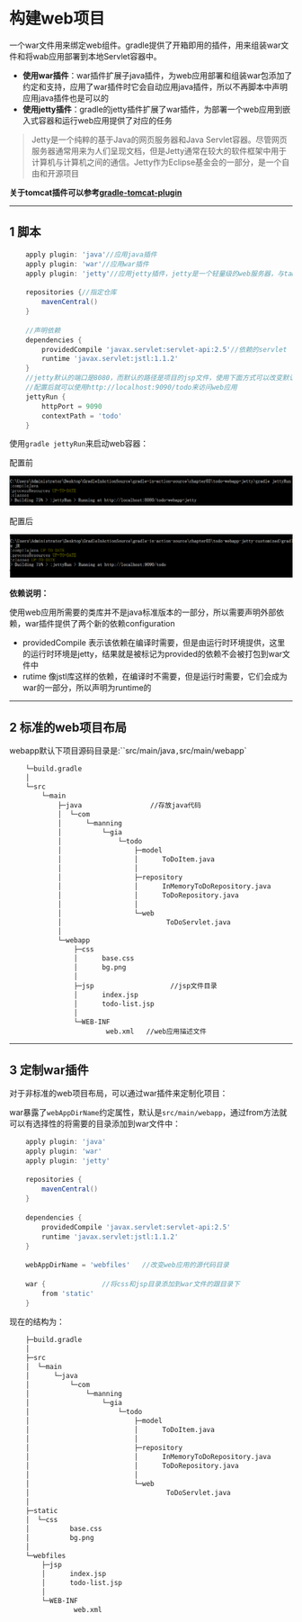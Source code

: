 # 构建web项目

一个war文件用来绑定web组件。gradle提供了开箱即用的插件，用来组装war文件和将wab应用部署到本地Servlet容器中。

- **使用war插件**：war插件扩展子java插件，为web应用部署和组装war包添加了约定和支持，应用了war插件时它会自动应用java插件，所以不再脚本中声明应用java插件也是可以的
- **使用jetty插件**：gradle的jetty插件扩展了war插件，为部署一个web应用到嵌入式容器和运行web应用提供了对应的任务

>Jetty是一个纯粹的基于Java的网页服务器和Java Servlet容器。尽管网页服务器通常用来为人们呈现文档，但是Jetty通常在较大的软件框架中用于计算机与计算机之间的通信。Jetty作为Eclipse基金会的一部分，是一个自由和开源项目

**关于tomcat插件可以参考[gradle-tomcat-plugin](https://github.com/bmuschko/gradle-tomcat-plugin)**

---
## 1 脚本

```groovy
    apply plugin: 'java'//应用java插件
    apply plugin: 'war'//应用war插件
    apply plugin: 'jetty'//应用jetty插件，jetty是一个轻量级的web服务器，与tamcat类似

    repositories {//指定仓库
        mavenCentral()
    }

    //声明依赖
    dependencies {
        providedCompile 'javax.servlet:servlet-api:2.5'//依赖的servlet
        runtime 'javax.servlet:jstl:1.1.2'
    }
    //jetty默认的端口是8080，而默认的路径是项目的jsp文件，使用下面方式可以改变默认配置
    //配置后就可以使用http://localhost:9090/todo来访问web应用
    jettyRun {
        httpPort = 9090  
        contextPath = 'todo'
    }
```

使用`gradle jettyRun`来启动web容器：

配置前

![](images/gradle_web_jettyrun1.png)

配置后

![](images/gradle_web_jettyrun2.png)

**依赖说明：**

使用web应用所需要的类库并不是java标准版本的一部分，所以需要声明外部依赖，war插件提供了两个新的依赖configuration

- providedCompile 表示该依赖在编译时需要，但是由运行时环境提供，这里的运行时环境是jetty，结果就是被标记为provided的依赖不会被打包到war文件中
- rutime 像jstl库这样的依赖，在编译时不需要，但是运行时需要，它们会成为war的一部分，所以声明为runtime的

---
## 2 标准的web项目布局

webapp默认下项目源码目录是:``src/main/java`,`src/main/webapp`

```
    └─build.gradle
    │
    └─src
        └─main
            ├─java                 //存放java代码
            │  └─com
            │      └─manning
            │          └─gia
            │              └─todo
            │                  ├─model
            │                  │      ToDoItem.java
            │                  │
            │                  ├─repository
            │                  │      InMemoryToDoRepository.java
            │                  │      ToDoRepository.java
            │                  │
            │                  └─web
            │                          ToDoServlet.java
            │
            └─webapp
                ├─css
                │      base.css
                │      bg.png
                │
                ├─jsp                   //jsp文件目录
                │      index.jsp
                │      todo-list.jsp
                │
                └─WEB-INF
                        web.xml   //web应用描述文件
```

---
## 3 定制war插件

对于非标准的web项目布局，可以通过war插件来定制化项目：

war暴露了`webAppDirName`约定属性，默认是`src/main/webapp`，通过from方法就可以有选择性的将需要的目录添加到war文件中：

```groovy
    apply plugin: 'java'
    apply plugin: 'war'
    apply plugin: 'jetty'

    repositories {
        mavenCentral()
    }

    dependencies {
        providedCompile 'javax.servlet:servlet-api:2.5'
        runtime 'javax.servlet:jstl:1.1.2'
    }

    webAppDirName = 'webfiles'   //改变web应用的源代码目录

    war {              //将css和jsp目录添加到war文件的跟目录下
        from 'static'
    }
```

现在的结构为：

```
    ├─build.gradle
    │
    ├─src
    │  └─main
    │      └─java
    │          └─com
    │              └─manning
    │                  └─gia
    │                      └─todo
    │                          ├─model
    │                          │      ToDoItem.java
    │                          │
    │                          ├─repository
    │                          │      InMemoryToDoRepository.java
    │                          │      ToDoRepository.java
    │                          │
    │                          └─web
    │                                  ToDoServlet.java
    │
    ├─static
    │  └─css
    │          base.css
    │          bg.png
    │
    └─webfiles
        ├─jsp
        │      index.jsp
        │      todo-list.jsp
        │
        └─WEB-INF
                web.xml
```